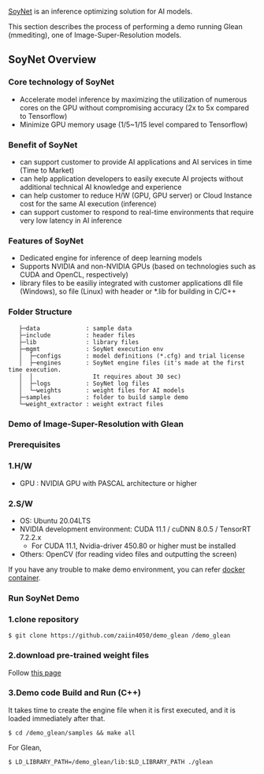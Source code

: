 [SoyNet](https://soynet.io/) is an inference optimizing solution for AI models.

This section describes the process of performing a demo running Glean (mmediting), one of Image-Super-Resolution models.

## SoyNet Overview

### Core technology of SoyNet

- Accelerate model inference by maximizing the utilization of numerous cores on the GPU without compromising accuracy (2x to 5x compared to Tensorflow)
- Minimize GPU memory usage (1/5~1/15 level compared to Tensorflow)

### Benefit of SoyNet

- can support customer to  provide AI applications and AI services in time (Time to Market)
- can help application developers to easily execute AI projects without additional technical AI knowledge and experience
- can help customer to reduce H/W (GPU, GPU server) or Cloud Instance cost for the same AI execution (inference)
- can support customer to respond to real-time environments that require very low latency in AI inference

### Features of SoyNet

- Dedicated engine for inference of deep learning models
- Supports NVIDIA and non-NVIDIA GPUs (based on technologies such as CUDA and OpenCL, respectively)
- library files to be easiliy integrated with customer applications
dll file (Windows), so file (Linux) with header or *.lib for building in C/C++

### Folder Structure

```
   ├─data             : sample data
   ├─include          : header files
   ├─lib              : library files
   ├─mgmt             : SoyNet execution env
   │  ├─configs       : model definitions (*.cfg) and trial license
   │  ├─engines       : SoyNet engine files (it's made at the first time execution.
   │  │                 It requires about 30 sec)
   │  ├─logs          : SoyNet log files
   │  └─weights       : weight files for AI models
   ├─samples          : folder to build sample demo 
   └─weight_extractor : weight extract files

```

### Demo of Image-Super-Resolution with Glean 

### Prerequisites

### 1.H/W

- GPU : NVIDIA GPU with PASCAL architecture or higher

### 2.S/W

- OS: Ubuntu 20.04LTS
- NVIDIA development environment: CUDA 11.1 / cuDNN 8.0.5 / TensorRT 7.2.2.x
    - For CUDA 11.1, Nvidia-driver 450.80 or higher must be installed
- Others: OpenCV (for reading video files and outputting the screen)

If you have any trouble to make demo environment, you can refer [docker container](https://github.com/zaiin4050/demo_docker).

### Run SoyNet Demo

### 1.clone repository

```
$ git clone https://github.com/zaiin4050/demo_glean /demo_glean
```

### 2.download pre-trained weight files


Follow [this page](https://github.com/zaiin4050/demo_glean/releases/tag/v0.1)


### 3.Demo code Build and Run (C++)

It takes time to create the engine file when it is first executed, and it is loaded immediately after that.

```
$ cd /demo_glean/samples && make all
```

For Glean,

```
$ LD_LIBRARY_PATH=/demo_glean/lib:$LD_LIBRARY_PATH ./glean
```
